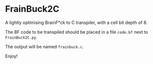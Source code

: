 # FrainBuck2C

A lightly optimising BrainF\*ck to C transpiler, with a cell bit depth of 8.

The BF code to be transpiled should be placed in a file `code.bf` next to `FrainBuck2C.py`.

The output will be named `frainbuck.c`.

Enjoy!
